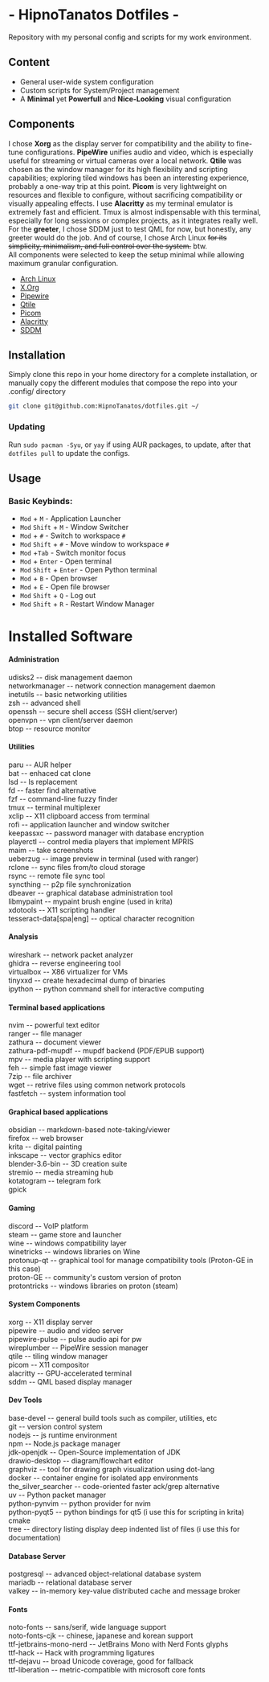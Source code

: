 # - HipnoTanatos Dotfiles -
Repository with my personal config and scripts for my work environment.

## Content
- General user-wide system configuration
- Custom scripts for System/Project management
- A **Minimal** yet **Powerfull** and **Nice-Looking** visual configuration

## Components
I chose **Xorg** as the display server for compatibility and the ability to fine-tune configurations. **PipeWire** unifies audio and video, which is especially useful for streaming or virtual cameras over a local network. **Qtile** was chosen as the window manager for its high flexibility and scripting capabilities; exploring tiled windows has been an interesting experience, probably a one-way trip at this point. **Picom** is very lightweight on resources and flexible to configure, without sacrificing compatibility or visually appealing effects. I use **Alacritty** as my terminal emulator is extremely fast and efficient. Tmux is almost indispensable with this terminal, especially for long sessions or complex projects, as it integrates really well. For the **greeter**, I chose SDDM just to test QML for now, but honestly, any greeter would do the job. And of course, I chose Arch Linux ~~for its simplicity, minimalism, and full control over the system.~~ btw.<br>
All components were selected to keep the setup minimal while allowing maximum granular configuration.
- [Arch Linux](https://archlinux.org/)
- [X.Org](https://www.x.org/)
- [Pipewire](https://www.pipewire.org/)
- [Qtile](https://qtile.org/)
- [Picom](https://github.com/yshui/picom)
- [Alacritty](https://alacritty.org/)
- [SDDM](https://wiki.archlinux.org/title/SDDM)

## Installation
Simply clone this repo in your home directory for a complete installation, or manually copy the different modules that compose the repo into your .config/ directory

```bash
git clone git@github.com:HipnoTanatos/dotfiles.git ~/
```

### Updating
Run `sudo pacman -Syu`, or `yay` if using AUR packages, to update, after that `dotfiles pull` to update the configs.

## Usage
### Basic Keybinds:
- `Mod` + `M` - Application Launcher
- `Mod` `Shift` + `M` - Window Switcher
- `Mod` + `#` - Switch to workspace `#`
- `Mod` `Shift` + `#` - Move window to workspace `#`
- `Mod` +`Tab` - Switch monitor focus
- `Mod` + `Enter` - Open terminal
- `Mod` `Shift` + `Enter` - Open Python terminal
- `Mod` + `B` - Open browser
- `Mod` + `E` - Open file browser
- `Mod` `Shift` + `Q` - Log out
- `Mod` `Shift` + `R` - Restart Window Manager

# Installed Software
#### Administration
udisks2 -- disk management daemon<br>
networkmanager -- network connection management daemon<br>
inetutils -- basic networking utilities<br>
zsh -- advanced shell<br>
openssh -- secure shell access (SSH client/server)<br>
openvpn -- vpn client/server daemon<br>
btop -- resource monitor


#### Utilities
paru -- AUR helper<br>
bat -- enhaced cat clone<br>
lsd -- ls replacement<br>
fd -- faster find alternative<br>
fzf -- command-line fuzzy finder<br>
tmux -- terminal multiplexer<br>
xclip -- X11 clipboard access from terminal<br>
rofi -- application launcher and window switcher<br>
keepassxc -- password manager with database encryption<br>
playerctl -- control media players that implement MPRIS<br>
maim -- take screenshots<br>
ueberzug -- image preview in terminal (used with ranger)<br>
rclone -- sync files from/to cloud storage<br>
rsync -- remote file sync tool<br>
syncthing -- p2p file synchronization<br>
dbeaver -- graphical database administration tool<br>
libmypaint -- mypaint brush engine (used in krita)<br>
xdotools -- X11 scripting handler<br>
tesseract-data[spa|eng] -- optical character recognition


#### Analysis
wireshark -- network packet analyzer<br>
ghidra -- reverse engineering tool<br>
virtualbox -- X86 virtualizer for VMs<br>
tinyxxd -- create hexadecimal dump of binaries<br>
ipython -- python command shell for interactive computing


#### Terminal based applications
nvim -- powerful text editor<br>
ranger -- file manager<br>
zathura -- document viewer<br>
zathura-pdf-mupdf -- mupdf backend (PDF/EPUB support)<br>
mpv -- media player with scripting support<br>
feh -- simple fast image viewer<br>
7zip -- file archiver<br>
wget -- retrive files using common network protocols<br>
fastfetch -- system information tool


#### Graphical based applications
obsidian -- markdown-based note-taking/viewer<br>
firefox -- web browser<br>
krita -- digital painting<br>
inkscape -- vector graphics editor<br>
blender-3.6-bin -- 3D creation suite<br>
stremio -- media streaming hub<br>
kotatogram -- telegram fork<br>
gpick


#### Gaming
discord -- VoIP platform<br>
steam -- game store and launcher<br>
wine -- windows compatibility layer<br>
winetricks -- windows libraries on Wine<br>
protonup-qt -- graphical tool for manage compatibility tools (Proton-GE in this case)<br>
proton-GE -- community's custom version of proton<br>
protontricks -- windows libraries on proton (steam)


#### System Components
xorg -- X11 display server<br>
pipewire -- audio and video server<br>
pipewire-pulse -- pulse audio api for pw<br>
wireplumber -- PipeWire session manager<br>
qtile -- tiling window manager<br>
picom -- X11 compositor<br>
alacritty -- GPU-accelerated terminal<br>
sddm -- QML based display manager


#### Dev Tools
base-devel -- general build tools such as compiler, utilities, etc<br>
git -- version control system<br>
nodejs -- js runtime environment<br>
npm -- Node.js package manager<br>
jdk-openjdk -- Open-Source implementation of JDK<br>
drawio-desktop -- diagram/flowchart editor<br>
graphviz -- tool for drawing graph visualization using dot-lang<br>
docker -- container engine for isolated app environments<br>
the_silver_searcher -- code-oriented faster ack/grep alternative<br>
uv -- Python packet manager<br>
python-pynvim -- python provider for nvim<br>
python-pyqt5 -- python bindings for qt5 (i use this for scripting in krita)
cmake<br>
tree -- directory listing display deep indented list of files (i use this for documentation)


#### Database Server
postgresql -- advanced object-relational database system<br>
mariadb -- relational database server<br>
valkey -- in-memory key-value distributed cache and message broker


#### Fonts
noto-fonts -- sans/serif, wide language support<br>
noto-fonts-cjk -- chinese, japanese and korean support<br>
ttf-jetbrains-mono-nerd -- JetBrains Mono with Nerd Fonts glyphs<br>
ttf-hack -- Hack with programming ligatures<br>
ttf-dejavu -- broad Unicode coverage, good for fallback<br>
ttf-liberation -- metric-compatible with microsoft core fonts
